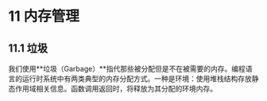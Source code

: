 # 11 内存管理

## 11.1 垃圾

我们使用**垃圾（Garbage）**指代那些被分配但是不在被需要的内存。编程语言的运行时系统中有两类典型的内存分配方式。一种是环境：使用堆栈结构存放静态作用域相关信息。函数调用返回时，将释放为其分配的环境内存。
